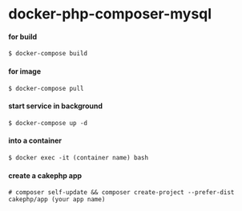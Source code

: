 # docker-php-composer-mysql

#### for build
  `$ docker-compose build`

#### for image
  `$ docker-compose pull`

#### start service in background
  `$ docker-compose up -d`

#### into a container
  `$ docker exec -it (container name) bash`

#### create a cakephp app
  `# composer self-update && composer create-project --prefer-dist cakephp/app (your app name)`
